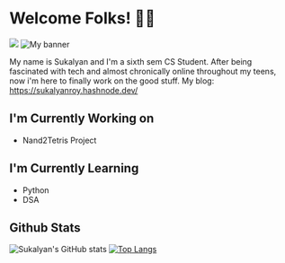 # Welcome Folks! 👋👋
![](https://komarev.com/ghpvc/?username=Sukalyan2003&color=orange&style=plastic)
<img src="https://user-images.githubusercontent.com/59078776/206177054-53b6bd65-6058-4248-9d86-35df324c1b18.jpeg" alt="My banner">

My name is Sukalyan and I'm a sixth sem CS Student. 
After being fascinated with tech and almost chronically online throughout my teens, now i'm here to finally work on the good stuff. 
My blog: https://sukalyanroy.hashnode.dev/
## I'm Currently Working on
- Nand2Tetris Project

## I'm Currently Learning
- Python
- DSA

## Github Stats

![Sukalyan's GitHub stats](https://github-readme-stats.vercel.app/api?username=Sukalyan2003&show_icons=true&theme=transparent)
[![Top Langs](https://github-readme-stats.vercel.app/api/top-langs/?username=Sukalyan2003)](https://github.com/anuraghazra/github-readme-stats)


